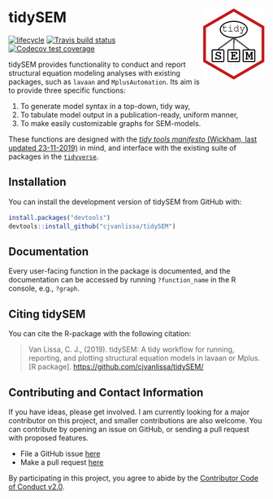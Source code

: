 
<!-- README.md is generated from README.Rmd. Please edit that file -->

# tidySEM <a href='https://github.com/cjvanlissa/tidySEM'><img src='badge.png' align="right" height="139" /></a>

<!--[![CRAN status](https://www.r-pkg.org/badges/version/tidySEM)](https://cran.r-project.org/package=tidySEM)
[![](https://cranlogs.r-pkg.org/badges/tidySEM)](https://cran.r-project.org/package=tidySEM)-->

[![lifecycle](https://img.shields.io/badge/lifecycle-experimental-orange.svg)](https://www.tidyverse.org/lifecycle/#experimental)
[![Travis build
status](https://travis-ci.org/cjvanlissa/tidySEM.svg?branch=master)](https://travis-ci.org/cjvanlissa/tidySEM)
[![Codecov test
coverage](https://codecov.io/gh/cjvanlissa/tidySEM/branch/master/graph/badge.svg)](https://codecov.io/gh/cjvanlissa/tidySEM?branch=master)
<!--[![DOI](http://joss.theoj.org/papers/10.21105/joss.00978/status.svg)](https://doi.org/10.21105/joss.00978)-->

tidySEM provides functionality to conduct and report structural equation
modeling analyses with existing packages, such as `lavaan` and
`MplusAutomation`. Its aim is to provide three specific functions:

1.  To generate model syntax in a top-down, tidy way,
2.  To tabulate model output in a publication-ready, uniform manner,
3.  To make easily customizable graphs for SEM-models.

These functions are designed with the [*tidy tools manifesto* (Wickham,
last updated
23-11-2019)](https://tidyverse.tidyverse.org/articles/manifesto.html) in
mind, and interface with the existing suite of packages in the
[`tidyverse`](https://tidyverse.tidyverse.org/).

## Installation

<!--You can install tidySEM from CRAN with:


```r
install.packages("tidySEM")
```
-->

You can install the development version of tidySEM from GitHub with:

``` r
install.packages("devtools")
devtools::install_github("cjvanlissa/tidySEM")
```

## Documentation

Every user-facing function in the package is documented, and the
documentation can be accessed by running `?function_name` in the R
console, e.g., `?graph`.

<!--* *Read the Introduction to tidySEM* [vignette](https://data-edu.github.io/tidySEM/articles/Introduction_to_tidySEM.html), which has much more information on the models that can be specified with tidySEM and on additional functionality-->

## Citing tidySEM

You can cite the R-package with the following citation:

> Van Lissa, C. J., (2019). tidySEM: A tidy workflow for running,
> reporting, and plotting structural equation models in lavaan or Mplus.
> \[R package\]. <https://github.com/cjvanlissa/tidySEM/>

## Contributing and Contact Information

If you have ideas, please get involved. I am currently looking for a
major contributor on this project, and smaller contributions are also
welcome. You can contribute by opening an issue on GitHub, or sending a
pull request with proposed features.

  - File a GitHub issue [here](https://github.com/cjvanlissa/tidySEM)
  - Make a pull request
    [here](https://github.com/cjvanlissa/tidySEM/pulls)

By participating in this project, you agree to abide by the [Contributor
Code of Conduct v2.0](https://www.contributor-covenant.org/).
